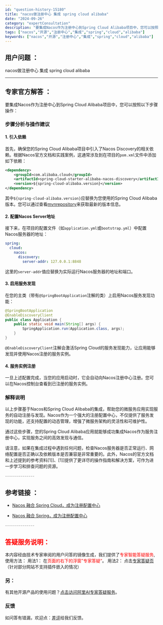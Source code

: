 ```yaml
---
id: "question-history-15180"
title: "nacos做注册中心 集成 spring cloud alibaba"
date: "2024-09-26"
category: "expertConsultation"
description: "要集成Nacos作为注册中心到Spring Cloud Alibaba项目中，您可以按照以下步骤操作：### 步骤分析与操作建议#### 1. 引入依赖首先，确保您的Spring Cloud Alibaba项目中引入了Nacos Discovery的相关依赖。根据Nacos官方文档和实践案例，这通常"
tags: ["nacos","开源","注册中心","集成","spring","cloud","alibaba"]
keywords: ["nacos","开源","注册中心","集成","spring","cloud","alibaba"]
---
```


## 用户问题 ： 
 nacos做注册中心 集成 spring cloud alibaba  

---------------
## 专家官方解答 ：

要集成Nacos作为注册中心到Spring Cloud Alibaba项目中，您可以按照以下步骤操作：

### 步骤分析与操作建议

#### 1. 引入依赖
首先，确保您的Spring Cloud Alibaba项目中引入了Nacos Discovery的相关依赖。根据Nacos官方文档和实践案例，这通常涉及到在项目的`pom.xml`文件中添加如下依赖：

```xml
<dependency>
    <groupId>com.alibaba.cloud</groupId>
    <artifactId>spring-cloud-starter-alibaba-nacos-discovery</artifactId>
    <version>${spring-cloud-alibaba.version}</version>
</dependency>
```
其中`${spring-cloud-alibaba.version}`应替换为您使用的Spring Cloud Alibaba版本。您可以通过查看[mvnrepository](https://mvnrepository.com/artifact/com.alibaba.cloud/spring-cloud-starter-alibaba-nacos-discovery)来获取最新的版本信息。

#### 2. 配置Nacos Server地址
接下来，在项目的配置文件（如`application.yml`或`bootstrap.yml`）中配置Nacos服务器的地址：

```yaml
spring:
  cloud:
    nacos:
      discovery:
        server-addr: 127.0.0.1:8848
```
这里的`server-addr`值应替换为实际运行Nacos服务器的地址和端口。

#### 3. 启用服务发现
在您的主类（带有`@SpringBootApplication`注解的类）上启用Nacos服务发现功能：

```java
@SpringBootApplication
@EnableDiscoveryClient
public class Application {
    public static void main(String[] args) {
        SpringApplication.run(Application.class, args);
    }
}
```
`@EnableDiscoveryClient`注解会激活Spring Cloud的服务发现能力，让应用能够发现并使用Nacos注册的服务实例。

#### 4. 服务实例注册
一旦上述配置完成，当您的应用启动时，它会自动向Nacos注册中心注册。您可以在Nacos控制台查看到已注册的服务实例。

### 解释说明
以上步骤基于Nacos和Spring Cloud Alibaba的集成，帮助您的微服务应用实现服务的自动注册与发现。Nacos作为一个强大的注册配置中心，不仅提供了服务发现的功能，还支持配置的动态管理，增强了微服务架构的灵活性和可维护性。

通过这些步骤，您的Spring Cloud Alibaba应用就能够成功集成Nacos作为服务注册中心，实现服务之间的高效发现与通信。

请注意，如果在集成过程中遇到任何问题，检查Nacos服务器是否正常运行、网络配置是否正确以及依赖版本是否兼容是非常重要的。此外，Nacos的官方文档和上述提到的参考资料[$1]]、[$1]]提供了更详尽的操作指南和解决方案，可作为进一步学习和排查问题的资源。


<font color="#949494">---------------</font> 


## 参考链接 ：

* [Nacos 融合 Spring Cloud，成为注册配置中心](https://nacos.io/docs/latest/ecology/use-nacos-with-spring-cloud)
 
 * [Nacos 融合 Spring，成为注册配置中心](https://nacos.io/docs/latest/ecology/use-nacos-with-spring)


 <font color="#949494">---------------</font> 
 


## <font color="#FF0000">答疑服务说明：</font> 

本内容经由技术专家审阅的用户问答的镜像生成，我们提供了<font color="#FF0000">专家智能答疑服务</font>,使用方法：
用法1： 在<font color="#FF0000">页面的右下的浮窗”专家答疑“</font>。
用法2： 点击[专家答疑页](https://answer.opensource.alibaba.com/docs/intro)（针对部分网站不支持插件嵌入的情况）
### 另：


有其他开源产品的使用问题？[点击访问阿里AI专家答疑服务](https://answer.opensource.alibaba.com/docs/intro)。
### 反馈
如问答有错漏，欢迎点：[差评](https://ai.nacos.io/user/feedbackByEnhancerGradePOJOID?enhancerGradePOJOId=15200)给我们反馈。
